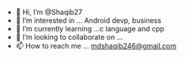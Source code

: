 - 👋 Hi, I’m @Shaqib27
- 👀 I’m interested in ... Android devp, business
- 🌱 I’m currently learning ...c language and cpp
- 💞️ I’m looking to collaborate on ...
- 📫 How to reach me ... mdshaqib246@gmail.com

<!---
Shaqib27/Shaqib27 is a ✨ special ✨ repository because its `README.md` (this file) appears on your GitHub profile.
You can click the Preview link to take a look at your changes.
--->
